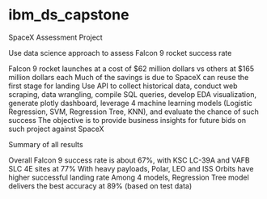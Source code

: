 # ibm_ds_capstone

SpaceX Assessment Project

Use data science approach to assess Falcon 9 rocket success rate

  Falcon 9 rocket launches at a cost of $62 million dollars vs others at $165 million dollars each
  Much of the savings is due to SpaceX can reuse the first stage for landing
  Use API to collect historical data, conduct web scraping, data wrangling, compile SQL queries, develop EDA visualization, generate plotly dashboard, leverage 4 machine learning models (Logistic Regression, SVM, Regression Tree, KNN), and evaluate the chance of such success
  The objective is to provide business insights for future bids on such project against SpaceX
  
Summary of all results

  Overall Falcon 9 success rate is about 67%, with KSC LC-39A and VAFB SLC 4E sites at 77%
  With heavy payloads, Polar, LEO and ISS Orbits have higher successful landing rate
  Among 4 models, Regression Tree model delivers the best accuracy at 89% (based on test data)

